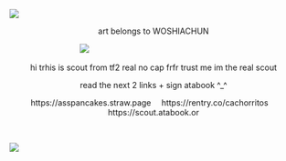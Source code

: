 ![](https://i.postimg.cc/Xv6Z3Lvq/117-sin-t-tulo-20241201180026.png)
<p align="center">
  art belongs to WOSHIACHUN
</p>

⠀⠀⠀⠀⠀⠀⠀⠀⠀⠀⠀⠀![](https://i.postimg.cc/W4p7Tszh/114-sin-t-tulo-20241201180409.png)
<p align="center">
hi trhis is scout from tf2 real no cap frfr trust me im the real scout
</p>
<p align="center">
read the next 2 links + sign atabook ^_^
</p>

<p align="center">
https://asspancakes.straw.page ⠀
https://rentry.co/cachorritos ⠀
https://scout.atabook.or
</p>
⠀⠀⠀⠀⠀⠀⠀⠀⠀⠀⠀⠀⠀⠀⠀⠀⠀⠀⠀⠀⠀⠀

![](https://i.postimg.cc/wvTjTGYq/117-sin-t-tulo-20241201180031.png)
